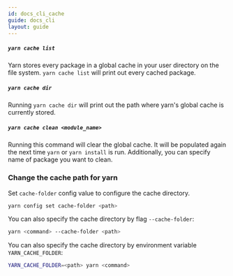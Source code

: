 ```yaml
---
id: docs_cli_cache
guide: docs_cli
layout: guide
---
```


##### `yarn cache list` <a class="toc" id="toc-yarn-cache-ls" href="#toc-yarn-cache-ls"></a>

Yarn stores every package in a global cache in your user directory on the file
system. `yarn cache list` will print out every cached package.

##### `yarn cache dir` <a class="toc" id="toc-yarn-cache-dir" href="#toc-yarn-cache-dir"></a>

Running `yarn cache dir` will print out the path where yarn's global cache is currently stored.

##### `yarn cache clean <module_name>` <a class="toc" id="toc-yarn-cache-clean" href="#toc-yarn-cache-clean"></a>

Running this command will clear the global cache. It will be populated again the
next time `yarn` or `yarn install` is run. Additionally, you can specify name of package you want to clean.

### Change the cache path for yarn <a class="toc" id="toc-change-the-cache-path-for-yarn" href="#toc-change-the-cache-path-for-yarn"></a>

Set `cache-folder` config value to configure the cache directory.
```sh
yarn config set cache-folder <path>
```

You can also specify the cache directory by flag `--cache-folder`:
```sh
yarn <command> --cache-folder <path>
```

You can also specify the cache directory by environment variable `YARN_CACHE_FOLDER`:
```sh
YARN_CACHE_FOLDER=<path> yarn <command>
```

